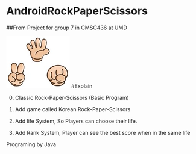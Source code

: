 # AndroidRockPaperScissors
##From Project for group 7 in CMSC436 at UMD 

![RPS](https://github.com/gunhee8178/digimonchin9dle/blob/master/Rock%20Paper%20Scissors%20Images/title2.jpg)
#Explain

0. Classic Rock-Paper-Scissors (Basic Program)

1. Add game called Korean Rock-Paper-Scissors

2. Add life System, So Players can choose their life.
  
3. Add Rank System, Player can see the best score when in the same life


Programing by Java

